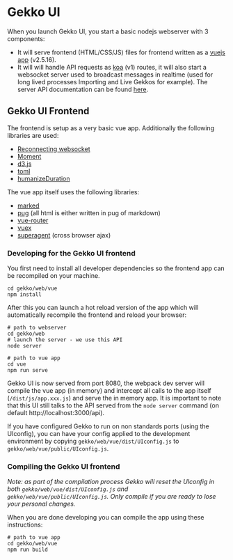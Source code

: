 # Gekko UI

When you launch Gekko UI, you start a basic nodejs webserver with 3 components:

- It will serve frontend (HTML/CSS/JS) files for frontend written as a [vuejs app](https://vuejs.org/) (v2.5.16).
- It will will handle API requests as [koa](http://koajs.com/) (v1) routes, it will also start a websocket server used to broadcast messages in realtime (used for long lived processes Importing and Live Gekkos for example). The server API documentation can be found [here](./server_api.md).

## Gekko UI Frontend

The frontend is setup as a very basic vue app. Additionally the following libraries are used:

- [Reconnecting websocket](https://github.com/joewalnes/reconnecting-websocket)
- [Moment](http://momentjs.com/)
- [d3.js](https://d3js.org/)
- [toml](https://github.com/BinaryMuse/toml-node)
- [humanizeDuration](https://github.com/EvanHahn/HumanizeDuration.js)

The vue app itself uses the following libraries:

- [marked](https://github.com/chjj/marked)
- [pug](https://github.com/pugjs) (all html is either written in pug of markdown)
- [vue-router](https://github.com/vuejs/vue-router)
- [vuex](https://github.com/vuejs/vuex)
- [superagent](https://github.com/visionmedia/superagent) (cross browser ajax)

### Developing for the Gekko UI frontend

You first need to install all developer dependencies so the frontend app can be recompiled on your machine.

    cd gekko/web/vue
    npm install

After this you can launch a hot reload version of the app which will automatically recompile the frontend and reload your browser:

    # path to webserver
    cd gekko/web
    # launch the server - we use this API
    node server

    # path to vue app
    cd vue
    npm run serve

Gekko UI is now served from port 8080, the webpack dev server will compile the vue app (in memory) and intercept all calls to the app itself (`/dist/js/app.xxx.js`) and serve the in memory app. It is important to note that this UI still talks to the API served from the `node server` command (on default http://localhost:3000/api).


If you have configured Gekko to run on non standards ports (using the UIconfig), you can have your config applied to the development environment by copying `gekko/web/vue/dist/UIconfig.js` to `gekko/web/vue/public/UIconfig.js`.

### Compiling the Gekko UI frontend

*Note: as part of the compilation process Gekko will reset the UIconfig in both `gekko/web/vue/dist/UIconfig.js` and `gekko/web/vue/public/UIconfig.js`. Only compile if you are ready to lose your personal changes.*

When you are done developing you can compile the app using these instructions:

    # path to vue app
    cd gekko/web/vue
    npm run build
